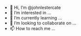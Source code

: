 - 👋 Hi, I’m @johnlestercate
- 👀 I’m interested in ...
- 🌱 I’m currently learning ...
- 💞️ I’m looking to collaborate on ...
- 📫 How to reach me ...

<!---
johnlestercate/johnlestercate is a ✨ special ✨ repository because its `README.md` (this file) appears on your GitHub profile.
You can click the Preview link to take a look at your changes.
--->
